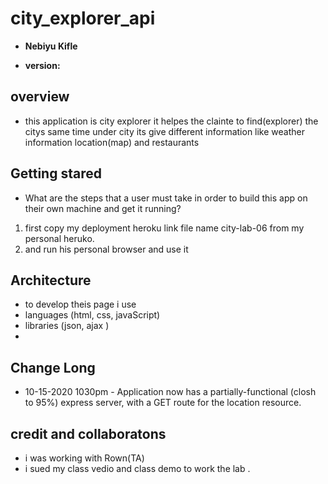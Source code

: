 # city_explorer_api

- **Nebiyu Kifle**

- **version:**

## overview
- this application is city explorer it helpes the clainte to find(explorer) the citys same time under city its give different information like weather information location(map) and restaurants 

## Getting stared
- What are the steps that a user must take in order to build this app on their own machine and get it running?
1. first copy my deployment heroku link file name city-lab-06 from my personal heruko.
2. and run his personal browser and use it

## Architecture
- to develop theis page i use 
- languages (html, css, javaScript)  
- libraries (json, ajax )
- 

## Change Long

- 10-15-2020 1030pm - Application now has a partially-functional (closh to 95%) express server, with a GET route for the location resource.

## credit and collaboratons
- i was working with Rown(TA)  
- i sued my class vedio and class demo to work the lab .